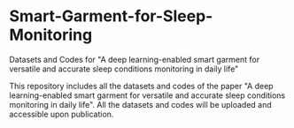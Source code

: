 # Smart-Garment-for-Sleep-Monitoring
Datasets and Codes for "A deep learning-enabled smart garment for versatile and accurate sleep conditions monitoring in daily life"

This repository includes all the datasets and codes of the paper  "A deep learning-enabled smart garment for versatile and accurate sleep conditions monitoring in daily life".
All the datasets and codes will be uploaded and accessible upon publication. 
